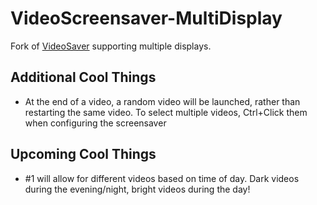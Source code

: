 # VideoScreensaver-MultiDisplay
Fork of [VideoSaver](https://sourceforge.net/projects/videosaver/) supporting multiple displays.

## Additional Cool Things

* At the end of a video, a random video will be launched, rather than restarting the same video. To select multiple videos, Ctrl+Click them when configuring the screensaver

## Upcoming Cool Things

* #1 will allow for different videos based on time of day. Dark videos during the evening/night, bright videos during the day!